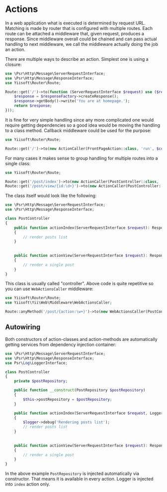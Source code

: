 # Actions

In a web application what is executed is determined by request URL. Matching is made by router that is
configured with multiple routes. Each route can be attached a middleware that, given request, produces
a response. Since middleware overall could be chained and can pass actual handling to next middleware,
we call the middleware actually doing the job an action.

There are multiple ways to describe an action. Simplest one is using a closure:

```php
use \Psr\Http\Message\ServerRequestInterface;
use \Psr\Http\Message\ResponseInterface;
use Yiisoft\Router\Route;

Route::get('/')->to(function (ServerRequestInterface $request) use ($responseFactory): ResponseInterface {
    $response = $responseFactory->createResponse();
    $response->getBody()->write('You are at homepage.');
    return $response;
}));
```

It is fine for very simple handling since any more complicated one would require getting dependencies so
a good idea would be moving the handling to a class method. Callback middleware could be used for the purpose:

```php
use Yiisoft\Router\Route;

Route::get('/')->to(new ActionCaller(FrontPageAction::class, 'run', $container)),
```

For many cases it makes sense to group handling for multiple routes into a single class:


```php
use Yiisoft\Router\Route;

Route::get('/post/index')->to(new ActionCaller(PostController::class, 'actionIndex', $container)),
Route::get('/post/view/{id:\d+}')->to(new ActionCaller(PostController::class, 'actionView', $container)),
```

The class itself would look like the following:

```php
use \Psr\Http\Message\ServerRequestInterface;
use \Psr\Http\Message\ResponseInterface;

class PostController
{
    public function actionIndex(ServerRequestInterface $request): ResponseInterface
    {
        // render posts list
    }
    
    
    public function actionView(ServerRequestInterface $request): ResponseInterface
    {
        // render a single post      
    }
}
```

This class is usually called "controller". Above code is quite repetitive so you can use `WebActionsCaller`
middleware:

```php
use Yiisoft\Router\Route;
use Yiisoft\Yii\Web\Middleware\WebActionsCaller;

Route::anyMethod('/post/{action:\w+}')->to(new WebActionsCaller(PostController::class, $container)),
```

## Autowiring

Both constructors of action-classes and action-methods are automatically getting services from
dependency injection container:

```php
use \Psr\Http\Message\ServerRequestInterface;
use \Psr\Http\Message\ResponseInterface;
use Psr\Log\LoggerInterface;

class PostController
{
    private $postRepository;

    public function __construct(PostRepository $postRepository)
    {
        $this->postRepository = $postRepository;
    }

    public function actionIndex(ServerRequestInterface $request, LoggerInterface $logger): ResponseInterface
    {
        $logger->debug('Rendering posts list');
        // render posts list
    }
    
    
    public function actionView(ServerRequestInterface $request): ResponseInterface
    {
        // render a single post      
    }
}
```

In the above example `PostRepository` is injected automatically via constructor. That means it is available in every
action. Logger is injected into `index` action only. 

